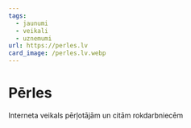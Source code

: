 ```yaml
---
tags:
  - jaunumi
  - veikali
  - uznemumi
url: https://perles.lv
card_image: /perles.lv.webp
---
```


# Pērles

Interneta veikals pērļotājām un citām rokdarbniecēm
